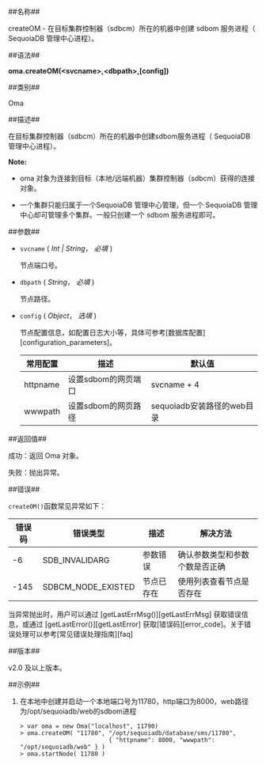 
##名称##

createOM - 在目标集群控制器（sdbcm）所在的机器中创建 sdbom 服务进程（ SequoiaDB 管理中心进程）。

##语法##

**oma.createOM(\<svcname\>,\<dbpath\>,[config])**

##类别##

Oma

##描述##

在目标集群控制器（sdbcm）所在的机器中创建sdbom服务进程（ SequoiaDB 管理中心进程）。

**Note:**

* oma 对象为连接到目标（本地/远端机器）集群控制器（sdbcm）获得的连接对象。

* 一个集群只能归属于一个SequoiaDB 管理中心管理，但一个 SequoiaDB 管理中心却可管理多个集群。一般只创建一个 sdbom 服务进程即可。

##参数##

* `svcname` ( *Int | String*， *必填* )

    节点端口号。

* `dbpath` ( *String*， *必填* )

    节点路径。

* `config` ( *Object*， *选填* )

	节点配置信息，如配置日志大小等，具体可参考[数据库配置][configuration_parameters]。

   | 常用配置 | 描述 | 默认值 |
   | -------- | ---- | ------ |
   | httpname | 设置sdbom的网页端口 | svcname + 4 |
   | wwwpath  | 设置sdbom的网页路径 | sequoiadb安装路径的web目录 |

##返回值##

成功：返回 Oma 对象。

失败：抛出异常。

##错误##

`createOM()`函数常见异常如下：

| 错误码 | 错误类型 | 描述 | 解决方法 |
| ------ | ------ | --- | ------ |
| -6 | SDB_INVALIDARG | 参数错误      | 确认参数类型和参数个数是否正确	|
| -145 | SDBCM_NODE_EXISTED | 节点已存在    | 使用列表查看节点是否存在	|

当异常抛出时，用户可以通过 [getLastErrMsg()][getLastErrMsg] 获取错误信息，或通过 [getLastError()][getLastError] 获取[错误码][error_code]。关于错误处理可以参考[常见错误处理指南][faq]


##版本##

v2.0 及以上版本。

##示例##

1. 在本地中创建并启动一个本地端口号为11780，http端口为8000，web路径为/opt/sequoiadb/web的sdbom进程

	```lang-javascript
	> var oma = new Oma("localhost", 11790)
	> oma.createOM( "11780", "/opt/sequoiadb/database/sms/11780",
                             { "httpname": 8000, "wwwpath": "/opt/sequoiadb/web" } )
	> oma.startNode( 11780 )
 	```



[^_^]:
    本文使用的所有引用及链接
[getLastErrMsg]:manual/Manual/Sequoiadb_Command/Global/getLastErrMsg.md
[getLastError]:manual/Manual/Sequoiadb_Command/Global/getLastError.md
[faq]:manual/FAQ/faq_sdb.md
[error_code]:manual/Manual/Sequoiadb_error_code.md
[configuration_parameters]:manual/Distributed_Engine/Maintainance/Database_Configuration/configuration_parameters.md